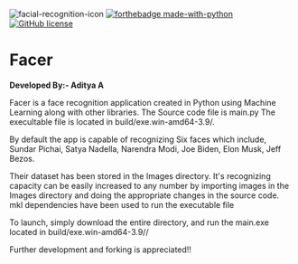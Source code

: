 ![facial-recognition-icon](https://user-images.githubusercontent.com/78374254/125729267-6b65548f-d87d-48b5-a98c-88354e08e0d0.png)
[![forthebadge made-with-python](http://ForTheBadge.com/images/badges/made-with-python.svg)](https://www.python.org/) \
[![GitHub license](https://img.shields.io/github/license/Naereen/StrapDown.js.svg)](https://github.com/Naereen/StrapDown.js/blob/master/LICENSE)


<h1>         Facer </h1>


**Developed By:- Aditya A**

<p>
Facer is a face recognition application created in Python using Machine Learning along with other libraries.
The Source code file is main.py 
The execultable file is located in build/exe.win-amd64-3.9/. </p>

By default the app is capable of recognizing Six faces which include,
Sundar Pichai,
Satya Nadella,
Narendra Modi,
Joe Biden,
Elon Musk,
Jeff Bezos.

Their dataset has been stored in the Images directory.
It's recognizing capacity can be easily increased to any number by importing images in the Images directory and doing the appropriate changes in the source code.
mkl dependencies have been used to run the executable file


To launch, simply download the entire directory, and run the main.exe located in build/exe.win-amd64-3.9//

Further development and forking is appreciated!!
                                                  
                                                                

